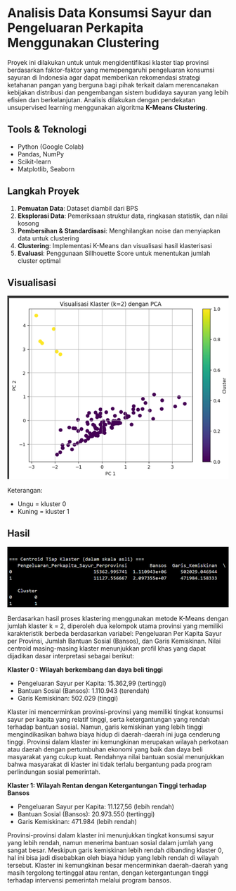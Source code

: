 # Analisis Data Konsumsi Sayur dan Pengeluaran Perkapita Menggunakan Clustering

Proyek ini dilakukan untuk untuk mengidentifikasi klaster tiap provinsi berdasarkan faktor-faktor yang memepengaruhi pengeluaran konsumsi sayuran di Indonesia agar dapat memberikan rekomendasi strategi ketahanan pangan yang berguna bagi pihak terkait dalam merencanakan kebijakan distribusi dan pengembangan sistem budidaya sayuran yang lebih efisien dan berkelanjutan. Analisis dilakukan dengan pendekatan unsupervised learning menggunakan algoritma **K-Means Clustering**.

## Tools & Teknologi
- Python (Google Colab)
- Pandas, NumPy
- Scikit-learn
- Matplotlib, Seaborn

## Langkah Proyek
1. **Pemuatan Data**: Dataset diambil dari BPS
2. **Eksplorasi Data**: Pemeriksaan struktur data, ringkasan statistik, dan nilai kosong
3. **Pembersihan & Standardisasi**: Menghilangkan noise dan menyiapkan data untuk clustering
4. **Clustering**: Implementasi K-Means dan visualisasi hasil klasterisasi
5. **Evaluasi**: Penggunaan Sillhouette Score untuk menentukan jumlah cluster optimal

## Visualisasi
![Visualisasi Kluster](img/Result_K-Means.png)

Keterangan:
- Ungu = kluster 0
- Kuning = kluster 1

## Hasil
![Centroid](img/Result_Centroid.png)

Berdasarkan hasil proses klastering menggunakan metode K-Means dengan jumlah klaster k = 2, diperoleh dua kelompok utama provinsi yang memiliki karakteristik berbeda berdasarkan variabel: Pengeluaran Per Kapita Sayur per Provinsi, Jumlah Bantuan Sosial (Bansos), dan Garis Kemiskinan. Nilai centroid masing-masing klaster menunjukkan profil khas yang dapat dijadikan dasar interpretasi sebagai berikut:

**Klaster 0 : Wilayah berkembang dan daya beli tinggi**
- Pengeluaran Sayur per Kapita: 15.362,99 (tertinggi)
- Bantuan Sosial (Bansos): 1.110.943 (terendah)
- Garis Kemiskinan: 502.029 (tinggi)

Klaster ini mencerminkan provinsi-provinsi yang memiliki tingkat konsumsi sayur per kapita yang relatif tinggi, serta ketergantungan yang rendah terhadap bantuan sosial. Namun, garis kemiskinan yang lebih tinggi mengindikasikan bahwa biaya hidup di daerah-daerah ini juga cenderung tinggi. Provinsi dalam klaster ini kemungkinan merupakan wilayah perkotaan atau daerah dengan pertumbuhan ekonomi yang baik dan daya beli masyarakat yang cukup kuat. Rendahnya nilai bantuan sosial menunjukkan bahwa masyarakat di klaster ini tidak terlalu bergantung pada program perlindungan sosial pemerintah.

**Klaster 1: Wilayah Rentan dengan Ketergantungan Tinggi terhadap Bansos**
- Pengeluaran Sayur per Kapita: 11.127,56 (lebih rendah)
- Bantuan Sosial (Bansos): 20.973.550 (tertinggi)
- Garis Kemiskinan: 471.984 (lebih rendah)

Provinsi-provinsi dalam klaster ini menunjukkan tingkat konsumsi sayur yang lebih rendah, namun menerima bantuan sosial dalam jumlah yang sangat besar. Meskipun garis kemiskinan lebih rendah dibanding klaster 0, hal ini bisa jadi disebabkan oleh biaya hidup yang lebih rendah di wilayah tersebut. Klaster ini kemungkinan besar mencerminkan daerah-daerah yang masih tergolong tertinggal atau rentan, dengan ketergantungan tinggi terhadap intervensi pemerintah melalui program bansos.
